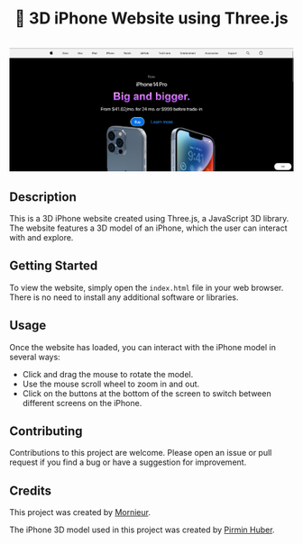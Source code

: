 <div align='center'>
  
  <h1 >📱 3D iPhone Website using Three.js</h1>
  
</div>

<br />

<div align='center'>
  <img src="./src/assets/images/3d-iphone-website.png" alt='project image' width='600'  />
</div>

## Description

This is a 3D iPhone website created using Three.js, a JavaScript 3D library. The website features a 3D model of an iPhone, which the user can interact with and explore.

## Getting Started

To view the website, simply open the `index.html` file in your web browser. There is no need to install any additional software or libraries.

## Usage

Once the website has loaded, you can interact with the iPhone model in several ways:

- Click and drag the mouse to rotate the model.
- Use the mouse scroll wheel to zoom in and out.
- Click on the buttons at the bottom of the screen to switch between different screens on the iPhone.

## Contributing

Contributions to this project are welcome. Please open an issue or pull request if you find a bug or have a suggestion for improvement.

## Credits

This project was created by [Mornieur](https://github.com/Mornieur).

The iPhone 3D model used in this project was created by [Pirmin Huber](https://www.pirminhuber.ch/3d-iphone-model/).
